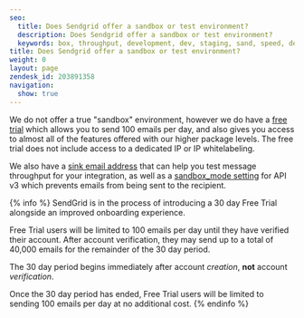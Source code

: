 ```yaml
---
seo:
  title: Does Sendgrid offer a sandbox or test environment?
  description: Does Sendgrid offer a sandbox or test environment?
  keywords: box, throughput, development, dev, staging, sand, speed, developers, test, sandbox, environment, trial
title: Does Sendgrid offer a sandbox or test environment?
weight: 0
layout: page
zendesk_id: 203891358
navigation:
  show: true
---
```


We do not offer a true "sandbox" environment, however we do have a [free trial](https://sendgrid.com/transactional-email/pricing) which allows you to send 100 emails per day, and also gives you access to almost all of the features offered with our higher package levels. The free trial does not include access to a dedicated IP or IP whitelabeling.

We also have a [sink email address]({{root_url}}/Classroom/Troubleshooting/Delivery_Issues/safely_test_your_sending_speed.html) that can help you test message throughput for your integration, as well as a [sandbox_mode setting]({{root_url}}/Classroom/Send/v3_Mail_Send/sandbox_mode.html) for API v3 which prevents emails from being sent to the recipient. 

{% info %}
SendGrid is in the process of introducing a 30 day Free Trial alongside an improved onboarding experience.

Free Trial users will be limited to 100 emails per day until they have verified their account. After account verification, they may send up to a total of 40,000 emails for the remainder of the 30 day period.

The 30 day period begins immediately after account _creation_, **not** account _verification_.

Once the 30 day period has ended, Free Trial users will be limited to sending 100 emails per day at no additional cost.
{% endinfo %}
